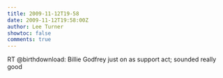 ```yaml
---
title: 2009-11-12T19-58
date: 2009-11-12T19:58:00Z
author: Lee Turner
showtoc: false
comments: true
---
```


RT @birthdownload: Billie Godfrey just on as support act; sounded really good

